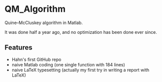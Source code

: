 # QM_Algorithm

Quine–McCluskey algorithm in Matlab.

It was done half a year ago, and no optimization has been done ever since.

## Features
* Hahn's first GitHub repo
* naive Matlab coding (one single function with 184 lines)
* naive LaTeX typesetting (actually my first try in writing a report with LaTeX)